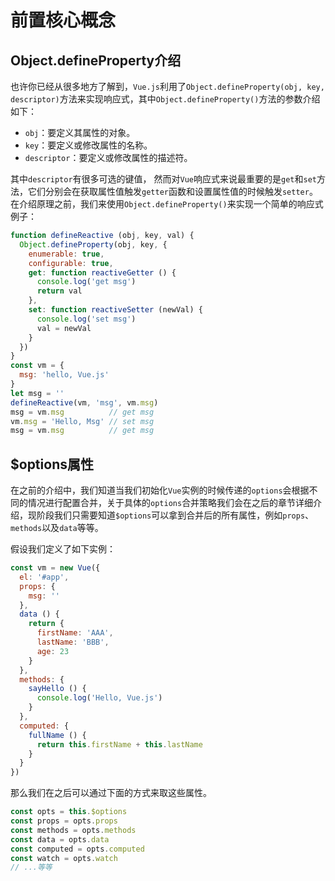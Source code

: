 # 前置核心概念

## Object.defineProperty介绍
也许你已经从很多地方了解到，`Vue.js`利用了`Object.defineProperty(obj, key, descriptor)`方法来实现响应式，其中`Object.defineProperty()`方法的参数介绍如下：
* `obj`：要定义其属性的对象。
* `key`：要定义或修改属性的名称。
* `descriptor`：要定义或修改属性的描述符。

其中`descriptor`有很多可选的键值， 然而对`Vue`响应式来说最重要的是`get`和`set`方法，它们分别会在获取属性值触发`getter`函数和设置属性值的时候触发`setter`。在介绍原理之前，我们来使用`Object.defineProperty()`来实现一个简单的响应式例子：
```js
function defineReactive (obj, key, val) {
  Object.defineProperty(obj, key, {
    enumerable: true,
    configurable: true,
    get: function reactiveGetter () {
      console.log('get msg')
      return val
    },
    set: function reactiveSetter (newVal) {
      console.log('set msg')
      val = newVal
    }
  })
}
const vm = {
  msg: 'hello, Vue.js'
}
let msg = ''
defineReactive(vm, 'msg', vm.msg)
msg = vm.msg          // get msg
vm.msg = 'Hello, Msg' // set msg
msg = vm.msg          // get msg
```

## $options属性
在之前的介绍中，我们知道当我们初始化`Vue`实例的时候传递的`options`会根据不同的情况进行配置合并，关于具体的`options`合并策略我们会在之后的章节详细介绍，现阶段我们只需要知道`$options`可以拿到合并后的所有属性，例如`props`、`methods`以及`data`等等。

假设我们定义了如下实例：
```js
const vm = new Vue({
  el: '#app',
  props: {
    msg: ''
  },
  data () {
    return {
      firstName: 'AAA',
      lastName: 'BBB',
      age: 23
    }
  },
  methods: {
    sayHello () {
      console.log('Hello, Vue.js')
    }
  },
  computed: {
    fullName () {
      return this.firstName + this.lastName
    }
  }
})
```
那么我们在之后可以通过下面的方式来取这些属性。
```js
const opts = this.$options
const props = opts.props
const methods = opts.methods
const data = opts.data
const computed = opts.computed
const watch = opts.watch
// ...等等
```